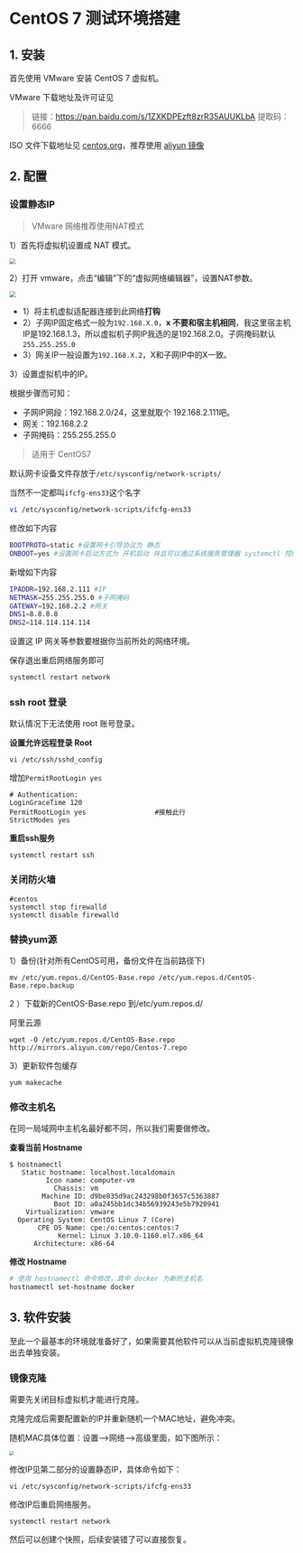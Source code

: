 # CentOS 7 测试环境搭建

## 1. 安装

首先使用 VMware 安装 CentOS 7 虚拟机。

VMware 下载地址及许可证见

> 链接：https://pan.baidu.com/s/1ZXKDPEzft8zrR35AUUKLbA 
> 提取码：6666

ISO 文件下载地址见 [centos.org](http://isoredirect.centos.org/centos/7/isos/x86_64/)，推荐使用 [aliyun 镜像](http://mirrors.aliyun.com/centos/7.9.2009/isos/x86_64/)



## 2. 配置

### 设置静态IP

> VMware 网络推荐使用NAT模式

1）首先将虚拟机设置成 NAT 模式。

<img src="./assets/vm-set-nat.png" style="zoom:67%;" />



2）打开 vmware，点击“编辑”下的“虚拟网络编辑器”，设置NAT参数。

<img src="./assets/vm-config-nat.png" style="zoom:67%;" />



* 1）将主机虚拟适配器连接到此网络**打钩**
* 2）子网IP固定格式一般为`192.168.X.0`，**x 不要和宿主机相同**，我这里宿主机IP是192.168.1.3，所以虚拟机子网IP我选的是192.168.2.0。子网掩码默认`255.255.255.0`
* 3）网关IP一般设置为`192.168.X.2`，X和子网IP中的X一致。

3）设置虚拟机中的IP。

根据步骤而可知：

* 子网IP网段：192.168.2.0/24，这里就取个 192.168.2.111吧。
* 网关：192.168.2.2
* 子网掩码：255.255.255.0



> 适用于 CentOS7

默认网卡设备文件存放于`/etc/sysconfig/network-scripts/`

当然不一定都叫`ifcfg-ens33`这个名字 

```sh
vi /etc/sysconfig/network-scripts/ifcfg-ens33
```

修改如下内容

```sh
BOOTPROTO=static #设置网卡引导协议为 静态
ONBOOT=yes #设置网卡启动方式为 开机启动 并且可以通过系统服务管理器 systemctl 控制网卡
```

新增如下内容

```sh
IPADDR=192.168.2.111 #IP
NETMASK=255.255.255.0 #子网掩码
GATEWAY=192.168.2.2 #网关
DNS1=8.8.8.8
DNS2=114.114.114.114
```

设置这 IP 网关等参数要根据你当前所处的网络环境。

保存退出重启网络服务即可

```sh
systemctl restart network
```



### ssh root 登录

默认情况下无法使用 root 账号登录。



**设置允许远程登录 Root**

```shell
vi /etc/ssh/sshd_config
```

增加`PermitRootLogin yes   `

```shell
# Authentication:
LoginGraceTime 120
PermitRootLogin yes                 #接触此行
StrictModes yes
```

**重启ssh服务**

```shell
systemctl restart ssh
```



### 关闭防火墙

```shell
#centos
systemctl stop firewalld
systemctl disable firewalld
```



### 替换yum源

1）备份(针对所有CentOS可用，备份文件在当前路径下)

```shell
mv /etc/yum.repos.d/CentOS-Base.repo /etc/yum.repos.d/CentOS-Base.repo.backup
```



2 ）下载新的CentOS-Base.repo 到/etc/yum.repos.d/

阿里云源

```shell
wget -O /etc/yum.repos.d/CentOS-Base.repo http://mirrors.aliyun.com/repo/Centos-7.repo
```



3）更新软件包缓存

```shell
yum makecache
```



### 修改主机名

在同一局域网中主机名最好都不同，所以我们需要做修改。

**查看当前 Hostname**

```shell
$ hostnamectl
   Static hostname: localhost.localdomain
         Icon name: computer-vm
           Chassis: vm
        Machine ID: d9be835d9ac243298b0f3657c5363887
           Boot ID: a0a245bb1dc34b56939243e5b7920941
    Virtualization: vmware
  Operating System: CentOS Linux 7 (Core)
       CPE OS Name: cpe:/o:centos:centos:7
            Kernel: Linux 3.10.0-1160.el7.x86_64
      Architecture: x86-64
```

**修改 Hostname**

```bash
# 使用 hostnamectl 命令修改，其中 docker 为新的主机名
hostnamectl set-hostname docker
```



## 3. 软件安装

至此一个最基本的环境就准备好了，如果需要其他软件可以从当前虚拟机克隆镜像出去单独安装。



### 镜像克隆

需要先关闭目标虚拟机才能进行克隆。

克隆完成后需要配置新的IP并重新随机一个MAC地址，避免冲突。

随机MAC具体位置：设置-->网络-->高级里面，如下图所示：

<img src="assets/vm-gen-mac.png" style="zoom:50%;" />



修改IP见第二部分的设置静态IP，具体命令如下：

```shell
vi /etc/sysconfig/network-scripts/ifcfg-ens33
```

修改IP后重启网络服务。

```shell
systemctl restart network
```



然后可以创建个快照，后续安装错了可以直接恢复。
